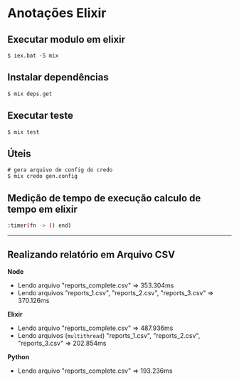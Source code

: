 # Anotações Elixir

## Executar modulo em elixir

```shell
$ iex.bat -S mix
```

## Instalar dependências

```shell
$ mix deps.get
```

## Executar teste

```shell
$ mix test
```

## Úteis

```shell
# gera arquivo de config do credo
$ mix credo gen.config
```

## Medição de tempo de execução calculo de tempo em elixir

```bash
:timer(fn -> () end)
```

---

## Realizando relatório em Arquivo CSV

**Node**

- Lendo arquivo "reports_complete.csv" => 353.304ms
- Lendo arquivos "reports_1.csv", "reports_2.csv", "reports_3.csv" => 370.126ms

**Elixir**

- Lendo arquivo "reports_complete.csv" => 487.936ms
- Lendo arquivos (`multithread`) "reports_1.csv", "reports_2.csv", "reports_3.csv" => 202.854ms

**Python**

- Lendo arquivo "reports_complete.csv" => 193.236ms
